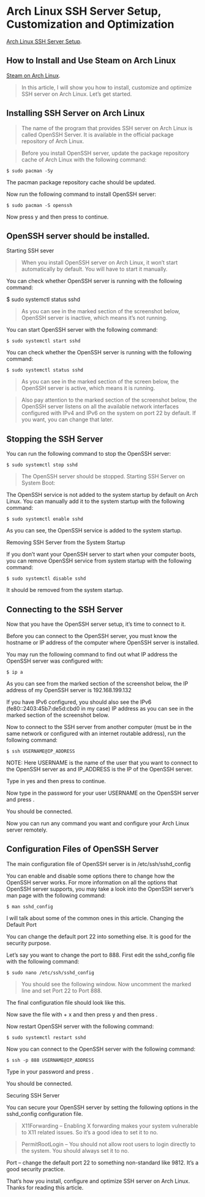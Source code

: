 # Arch Linux SSH Server Setup, Customization and Optimization

[Arch Linux SSH Server Setup](https://tinyurl.com/yto2q2dr).

## How to Install and Use Steam on Arch Linux
[Steam on Arch Linux](https://tinyurl.com/ytpuwoon).

>In this article, I will show you how to install, 
>customize and optimize SSH server on Arch Linux. Let’s get started.

## Installing SSH Server on Arch Linux

>The name of the program that provides SSH server on Arch Linux is called OpenSSH Server. 
>It is available in the official package repository of Arch Linux.

>Before you install OpenSSH server, update the package repository cache of 
>Arch Linux with the following command:

` $ sudo pacman -Sy `

The pacman package repository cache should be updated.

Now run the following command to install OpenSSH server:

` $ sudo pacman -S openssh `

Now press y and then press <Enter> to continue.

## OpenSSH server should be installed.

Starting SSH sever

>When you install OpenSSH server on Arch Linux, it won’t start automatically by default.
>You will have to start it manually.

You can check whether OpenSSH server is running with the following command:

$ sudo systemctl status sshd

>As you can see in the marked section of the screenshot below, 
>OpenSSH server is inactive, which means it’s not running.

You can start OpenSSH server with the following command:

` $ sudo systemctl start sshd `

You can check whether the OpenSSH server is running with the following command:

` $ sudo systemctl status sshd ` 

>As you can see in the marked section of the screen below, 
>the OpenSSH server is active, which means it is running.

>Also pay attention to the marked section of the screenshot below, 
>the OpenSSH server listens on all the available network interfaces 
>configured with IPv4 and IPv6 on the system on port 22 by default. 
>If you want, you can change that later.

## Stopping the SSH Server

You can run the following command to stop the OpenSSH server:

` $ sudo systemctl stop sshd `

>The OpenSSH server should be stopped.
>Starting SSH Server on System Boot:

The OpenSSH service is not added to the system startup by default on Arch Linux. 
You can manually add it to the system startup with the following command:

` $ sudo systemctl enable sshd `

As you can see, the OpenSSH service is added to the system startup.

Removing SSH Server from the System Startup

If you don’t want your OpenSSH server to start when your computer boots, 
you can remove OpenSSH service from system startup with the following command:

` $ sudo systemctl disable sshd `

It should be removed from the system startup.

## Connecting to the SSH Server

Now that you have the OpenSSH server setup, it’s time to connect to it.

Before you can connect to the OpenSSH server, you must know the hostname or IP address 
of the computer where OpenSSH server is installed.

You may run the following command to find out what IP address the OpenSSH server was configured with:

` $ ip a `

As you can see from the marked section of the screenshot below, 
the IP address of my OpenSSH server is 192.168.199.132

If you have IPv6 configured, you should also see the IPv6 
(fe80::2403:45b7:de5d:cbd0 in my case) IP address as you can see in the marked section of the screenshot below.

Now to connect to the SSH server from another computer 
(must be in the same network or configured with an internet routable address), run the following command:

` $ ssh USERNAME@IP_ADDRESS `

NOTE: Here USERNAME is the name of the user that you want to connect to the OpenSSH server 
as and IP_ADDRESS is the IP of the OpenSSH server.

Type in yes and then press <Enter> to continue.

Now type in the password for your user USERNAME on the OpenSSH server and press <Enter>.

You should be connected.

Now you can run any command you want and configure your Arch Linux server remotely.

## Configuration Files of OpenSSH Server

The main configuration file of OpenSSH server is in /etc/ssh/sshd_config

You can enable and disable some options there to change how the OpenSSH server works. 
For more information on all the options that OpenSSH server supports, 
you may take a look into the OpenSSH server’s man page with the following command:

` $ man sshd_config `

I will talk about some of the common ones in this article.
Changing the Default Port

You can change the default port 22 into something else. 
It is good for the security purpose.

Let’s say you want to change the port to 888. 
First edit the sshd_config file with the following command:

` $ sudo nano /etc/ssh/sshd_config `

>You should see the following window. 
>Now uncomment the marked line and set Port 22 to Port 888.

The final configuration file should look like this.

Now save the file with <Ctrl> + x and then press y and then press <Enter>.

Now restart OpenSSH server with the following command:

` $ sudo systemctl restart sshd `

Now you can connect to the OpenSSH server with the following command:

` $ ssh -p 888 USERNAME@IP_ADDRESS `

Type in your password and press <Enter>.

You should be connected.

Securing SSH Server

You can secure your OpenSSH server by setting the following options in the sshd_config configuration file.

>X11Forwarding – Enabling X forwarding makes your system vulnerable to X11 related issues. 
>So it’s a good idea to set it to no.

>PermitRootLogin – You should not allow root users to login directly to the system. 
>You should always set it to no.

Port – change the default port 22 to something non-standard like 9812. It’s a good security practice.

That’s how you install, configure and optimize SSH server on Arch Linux. Thanks for reading this article.
